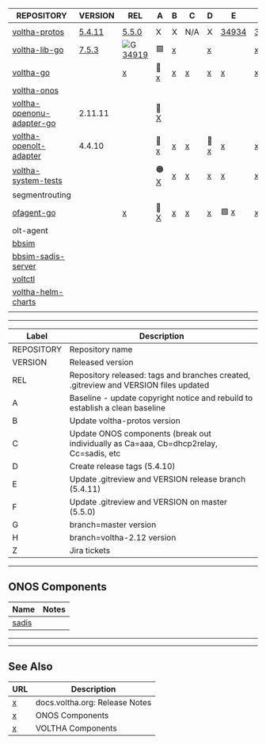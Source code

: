  | REPOSITORY | VERSION | REL | A | B | C | D | E | F | G | H | Z | 
 | ---------- | ------- | --- | - | - | - | - | - | - | - | - | - |
| <img width=800/> | | | | | | | | | | | | |
 |  [voltha-protos](https://gerrit.opencord.org/plugins/gitiles/voltha-protos/+/refs/heads/voltha-2.12) |  [5.4.11](https://gerrit.opencord.org/plugins/gitiles/voltha-protos/+/refs/heads/voltha-2.12/VERSION) |  [5.5.0](https://gerrit.opencord.org/plugins/gitiles/voltha-protos/+/refs/heads/master/VERSION)                  | X                                              | X                                 | N/A                               | X                                          | [34934](https://gerrit.opencord.org/c/voltha-protos/+/34934) | [34936](https://gerrit.opencord.org/c/voltha-protos/+/34936) | [5.4.11](https://gerrit.opencord.org/plugins/gitiles/voltha-protos/+/refs/heads/voltha-2.12/VERSION) | [34956](https://gerrit.opencord.org/c/voltha-protos/+/34956) |                                                          |                          |                  |                          |                  |                          |                  |                          |  | 
 |  [voltha-lib-go](https://gerrit.opencord.org/plugins/gitiles/voltha-lib-go)                          |  [7.5.3](https://gerrit.opencord.org/plugins/gitiles/voltha-lib-go/+/refs/tags/v7.5.3)                |  ![G](https://placehold.co/15x15/c5f015/c5f015.png) [34919](https://gerrit.opencord.org/c/voltha-lib-go/+/34919) |  :green_square:                                |  [x](voltha-lib-go/A.md)          |                                   |  [x](voltha-lib-go/B.md)                   |                                                              |  [x](voltha-lib-go/C.md)                                     |                                                                                                      |  [x](voltha-lib-go/D.md)                                     |  :hammer:                                                |  [x](voltha-lib-go/E.md) |  :hammer:        |  [x](voltha-lib-go/F.md) |  :hammer:        |  [x](voltha-lib-go/G.md) |  :hammer:        |  [x](voltha-lib-go/H.md) |  | 
 |  [voltha-go](https://gerrit.opencord.org/plugins/gitiles/voltha-go)                                  |                                                                                                       |  [x](voltha-go/A.md)                                                                                             |  :hammer: [x](voltha-go/A.md)                  |  [x](voltha-go/B.md)              |  [x](voltha-go/C.md)              |  [x](voltha-go/D.md)                       |  [x](voltha-go/E.md)                                         |  [x](voltha-go/F.md)                                         |  [x](voltha-go/G.md)                                                                                 |  [x](voltha-go/H.md)                                         |  [x](voltha-go/Z.md)                                     |                          |                  |                          |                  |                          |                  |                          |  | 
 |  [voltha-onos](https://gerrit.opencord.org/plugins/gitiles/voltha-onos)                              |                                                                                                       |                                                                                                                  |                                                |                                   |                                   |                                            |                                                              |                                                              |                                                                                                      |                                                              |                                                          |                          |                  |                          |                  |                          |                  |                          |  | 
 |  [voltha-openonu-adapter-go](https://gerrit.opencord.org/plugins/gitiles/voltha-openonu-adapter-go)  |  2.11.11                                                                                              |                                                                                                                  |  :hammer: [X](voltha-openonu-adapter-go/A.md)  |                                   |                                   |                                            |                                                              |                                                              |                                                                                                      |                                                              |                                                          |                          |                  |                          |                  |                          |                  |                          |  | 
 |  [voltha-openolt-adapter](https://gerrit.opencord.org/plugins/gitiles/voltha-openolt-adapter)        |  4.4.10                                                                                               |                                                                                                                  |  :hammer: [x](voltha-openolt-adapter/A.md)     |  [x](voltha-openolt-adapter/B.md) |  [x](voltha-openolt-adapter/C.md) |  :hammer: [x](voltha-openolt-adapter/D.md) |  [x](voltha-openolt-adapter/D.md)                            |  [x](voltha-openolt-adapter/F.md)                            |  [x](voltha-openolt-adapter/G.md)                                                                    |  [x](voltha-openolt-adapter/H.md)                            |  [x](voltha-openolt-adapter/Z.md)                        |                          |                  |                          |                  |                          |                  |                          |  | 
 |  [voltha-system-tests](https://gerrit.opencord.org/plugins/gitiles/voltha-system-tests)              |                                                                                                       |                                                                                                                  |  :orange_circle: [X](voltha-system-tests/A.md) |  [x](voltha-system-tests/B.md)    |  [x](voltha-system-tests/C.md)    |  [x](voltha-system-tests/D.md)             |  [x](voltha-system-tests/E.md)                               |  [x](voltha-system-tests/F.md)                               |  [x](voltha-system-tests/G.md)                                                                       |  [x](voltha-system-tests/H.md)                               |  [x](voltha-system-tests/Z.md)                           |                          |                  |                          |                  |                          |                  |                          |  | 
 |  segmentrouting                                                                                      |                                                                                                       |                                                                                                                  |                                                |                                   |                                   |                                            |                                                              |                                                              |                                                                                                      |                                                              |                                                          |                          |                  |                          |                  |                          |                  |                          |  | 
 |  [ofagent-go](https://gerrit.opencord.org/plugins/gitiles/ofagent-go)                                |                                                                                                       |  [x](ofagent-go/A.md)                                                                                            |  :hammer: [X](ofagent-go/A.md)                 |  [x](ofagent-go/B.md)             |  [x](ofagent-go/C.md)             |  [x](ofagent-go/D.md)                      |  :green_square: [x](ofagent-go/E.md)                         |  [x](ofagent-go/F.md)                                        |  [x](ofagent-go/G.md)                                                                                |  [x](ofagent-go/H.md)                                        |  [x](ofagent-go/Z.md)                                    |                          |                  |                          |                  |                          |                  |                          |  | 
 |  olt-agent                                                                                           |                                                                                                       |                                                                                                                  |                                                |                                   |                                   |                                            |                                                              |                                                              |                                                                                                      |                                                              |                                                          |                          |                  |                          |                  |                          |                  |                          |  | 
 |  [bbsim](https://gerrit.opencord.org/plugins/gitiles/bbsim)                                          |                                                                                                       |                                                                                                                  |                                                |                                   |                                   |                                            |                                                              |                                                              |                                                                                                      |                                                              |                                                          |                          |                  |                          |                  |                          |                  |                          |  | 
 |  [bbsim-sadis-server](https://gerrit.opencord.org/plugins/gitiles/bbsim-sadis-server)                |                                                                                                       |                                                                                                                  |                                                |                                   |                                   |                                            |                                                              |                                                              |                                                                                                      |                                                              |                                                          |                          |                  |                          |                  |                          |                  |                          |  | 
 |  [voltctl](https://gerrit.opencord.org/plugins/gitiles/voltctl)                                      |                                                                                                       |                                                                                                                  |                                                |                                   |                                   |                                            |                                                              |                                                              |                                                                                                      |                                                              |                                                          |                          |                  |                          |                  |                          |                  |                          |  | 
 |  [voltha-helm-charts](https://gerrit.opencord.org/plugins/gitiles/voltha-helm-charts)                |                                                                                                       |                                                                                                                  |                                                |                                   |                                   |                                            |                                                              |                                                              |                                                                                                      |                                                              |  :new: [5259](https://jira.opencord.org/browse/VOL-5259) |                          |                  |                          |                  |                          |                  |                          |  | 
 |                                                                                                      |                                                                                                       |                                                                                                                  |                                                |                                   |                                   |                                            |                                                              |                                                              |                                                                                                      |                                                              |                                                          |                          |                  |                          |                  |                          |                  |                          |  | 




---

| Label | Description |
| ----- | ----------- |
 |  REPOSITORY | Repository name                                                                         | 
 |  VERSION    | Released version                                                                        | 
 |  REL        | Repository released: tags and branches created, .gitreview and VERSION files updated    | 
 |  A          | Baseline - update copyright notice and rebuild to establish a clean baseline            | 
 |  B          | Update voltha-protos version                                                            | 
 |  C          | Update ONOS components (break out individually as Ca=aaa, Cb=dhcp2relay, Cc=sadis, etc  | 
 |  D          | Create release tags (5.4.10)                                                            | 
 |  E          | Update .gitreview and VERSION release branch (5.4.11)                                   | 
 |  F          | Update .gitreview and VERSION on master (5.5.0)                                         | 
 |  G          | branch=master version                                                                   | 
 |  H          | branch=voltha-2.12 version                                                              | 
 |  Z          | Jira tickets                                                                            | 

---
ONOS Components
---------------

| Name | Notes |
| ---- | ----- |
| [sadis](https://jenkins.opencord.org/job/maven-publish_sadis/107/consoleText) | |6
---
---

## See Also

| URL | Description |
| --- | ----------- |
| [x](https://docs.voltha.org) | docs.voltha.org: Release Notes |
| [x](https://docs.voltha.org/master/release_notes/voltha_2.12.html#onos-components) | ONOS Components |
| [x](https://docs.voltha.org/master/release_notes/voltha_2.12.html#voltha-components) | VOLTHA Components |
